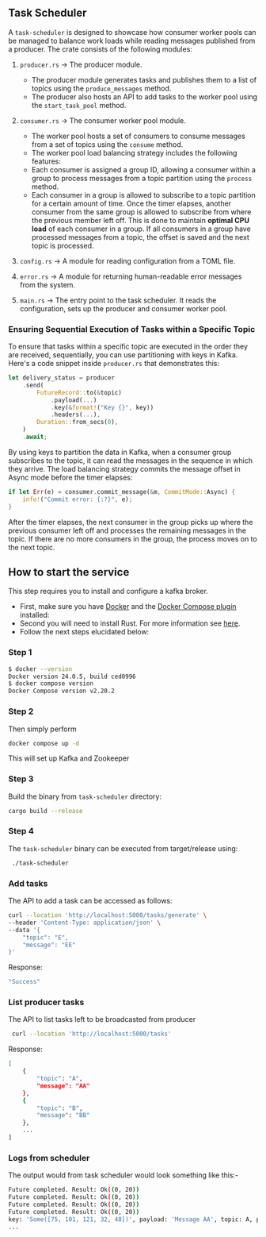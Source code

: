 ## Task Scheduler

A `task-scheduler` is designed to showcase how consumer worker pools can be managed to balance work loads while reading messages published
from a producer. The crate consists of the following modules:

1. `producer.rs` -> The producer module.

   - The producer module generates tasks and publishes them to a list of topics using the `produce_messages` method.
   - The producer also hosts an API to add tasks to the worker pool using the `start_task_pool` method.

2. `consumer.rs` -> The consumer worker pool module.

   - The worker pool hosts a set of consumers to consume messages from a set of topics using the `consume` method.
   - The worker pool load balancing strategy includes the following features:
   - Each consumer is assigned a group ID, allowing a consumer within a group to process messages from a topic
     partition using the `process` method.
   - Each consumer in a group is allowed to subscribe to a topic partition for a certain amount of time. Once the
     timer elapses, another consumer from the same group is allowed to subscribe from where the previous member left off. This is done to maintain **optimal CPU load** of each consumer in a group. If all consumers in a group have processed messages from a topic, the offset is saved and the next topic is processed.

3. `config.rs` -> A module for reading configuration from a TOML file.

4. `error.rs` -> A module for returning human-readable error messages from the system.

5. `main.rs` -> The entry point to the task scheduler. It reads the configuration, sets up the producer and
   consumer worker pool.

### Ensuring Sequential Execution of Tasks within a Specific Topic

To ensure that tasks within a specific topic are executed in the order they are received, sequentially, you can use partitioning with keys in Kafka. Here's a code snippet inside `producer.rs` that demonstrates this:

```rust
let delivery_status = producer
    .send(
        FutureRecord::to(&topic)
            .payload(...)
            .key(&format!("Key {}", key))
            .headers(...),
        Duration::from_secs(0),
    )
    .await;
```

By using keys to partition the data in Kafka, when a consumer group subscribes to the topic, it can read the messages in the sequence in which they arrive. The load balancing strategy commits the message offset in Async mode before the timer elapses:

```rust
if let Err(e) = consumer.commit_message(&m, CommitMode::Async) {
    info!("Commit error: {:?}", e);
}
```

After the timer elapses, the next consumer in the group picks up where the previous consumer left off and processes the remaining messages in the topic. If there are no more consumers in the group, the process moves on to the next topic.

## How to start the service

This step requires you to install and configure a kafka broker.

- First, make sure you have [Docker](https://docs.docker.com/engine/install/) and the [Docker Compose plugin](https://docs.docker.com/compose/install/linux/) installed:
- Second you will need to install Rust. For more information see [here](https://www.rust-lang.org/tools/install).
- Follow the next steps elucidated below:

### Step 1

```sh
$ docker --version
Docker version 24.0.5, build ced0996
$ docker compose version
Docker Compose version v2.20.2
```

### Step 2

Then simply perform

```sh
docker compose up -d
```

This will set up Kafka and Zookeeper

### Step 3

Build the binary from `task-scheduler` directory:

```sh
cargo build --release
```

### Step 4

The `task-scheduler` binary can be executed from target/release using:

```sh
 ./task-scheduler
```

### Add tasks

The API to add a task can be accessed as follows:

```sh
curl --location 'http://localhost:5000/tasks/generate' \
--header 'Content-Type: application/json' \
--data '{
    "topic": "E",
    "message": "EE"
}'
```

Response:

```sh
"Success"
```

### List producer tasks

The API to list tasks left to be broadcasted from producer

```sh
 curl --location 'http://localhost:5000/tasks'
```

Response:

```sh
[
    {
        "topic": "A",
        "message": "AA"
    },
    {
        "topic": "B",
        "message": "BB"
    },
    ...
]
```

### Logs from scheduler

The output would from task scheduler would look something like this:-

```sh
Future completed. Result: Ok((0, 20))
Future completed. Result: Ok((0, 20))
Future completed. Result: Ok((0, 20))
Future completed. Result: Ok((0, 20))
key: 'Some([75, 101, 121, 32, 48])', payload: 'Message AA', topic: A, partition: 0, offset: 12, timestamp: CreateTime(1698602603696)
...
```
